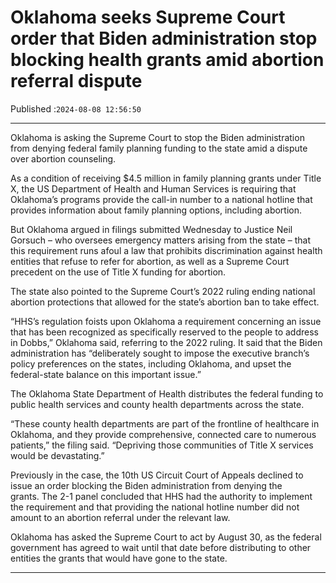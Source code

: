 # Oklahoma seeks Supreme Court order that Biden administration stop blocking health grants amid abortion referral dispute

Published :`2024-08-08 12:56:50`

---

Oklahoma is asking the Supreme Court to stop the Biden administration from denying federal family planning funding to the state amid a dispute over abortion counseling.

As a condition of receiving $4.5 million in family planning grants under Title X, the US Department of Health and Human Services is requiring that Oklahoma’s programs provide the call-in number to a national hotline that provides information about family planning options, including abortion.

But Oklahoma argued in filings submitted Wednesday to Justice Neil Gorsuch – who oversees emergency matters arising from the state – that this requirement runs afoul a law that prohibits discrimination against health entities that refuse to refer for abortion, as well as a Supreme Court precedent on the use of Title X funding for abortion.

The state also pointed to the Supreme Court’s 2022 ruling ending national abortion protections that allowed for the state’s abortion ban to take effect.

“HHS’s regulation foists upon Oklahoma a requirement concerning an issue that has been recognized as specifically reserved to the people to address in Dobbs,” Oklahoma said, referring to the 2022 ruling. It said that the Biden administration has “deliberately sought to impose the executive branch’s policy preferences on the states, including Oklahoma, and upset the federal-state balance on this important issue.”

The Oklahoma State Department of Health distributes the federal funding to public health services and county health departments across the state.

“These county health departments are part of the frontline of healthcare in Oklahoma, and they provide comprehensive, connected care to numerous patients,” the filing said. “Depriving those communities of Title X services would be devastating.”

Previously in the case, the 10th US Circuit Court of Appeals declined to issue an order blocking the Biden administration from denying the grants. The 2-1 panel concluded that HHS had the authority to implement the requirement and that providing the national hotline number did not amount to an abortion referral under the relevant law.

Oklahoma has asked the Supreme Court to act by August 30, as the federal government has agreed to wait until that date before distributing to other entities the grants that would have gone to the state.

---

